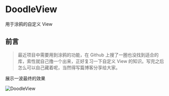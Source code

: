 # DoodleView
用于涂鸦的自定义 View
## 前言
> 最近项目中需要用到涂鸦的功能，在 Github 上搜了一圈也没找到适合的库，索性就自己撸一个出来，正好复习一下自定义 View 的知识。写完之后怎么可以自己藏着呢，当然得写篇博客分享给大家。

展示一波最终的效果

![DoodleView](http://upload-images.jianshu.io/upload_images/4334738-43c36fbde1f6b882.gif?imageMogr2/auto-orient/strip)

